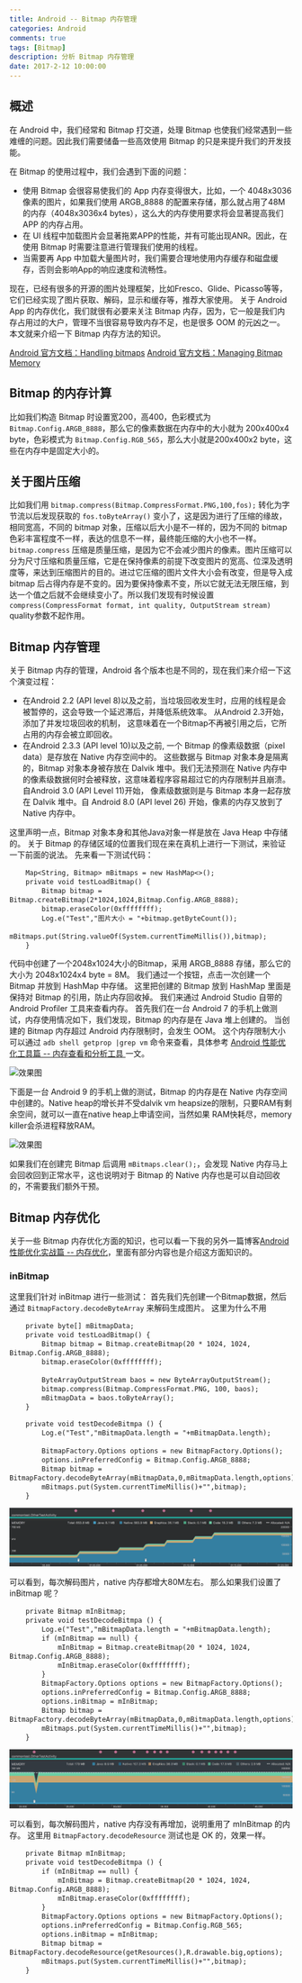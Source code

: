 ```yaml
---
title: Android -- Bitmap 内存管理
categories: Android
comments: true
tags: [Bitmap]
description: 分析 Bitmap 内存管理
date: 2017-2-12 10:00:00
---
```


## 概述

在 Android 中，我们经常和 Bitmap 打交道，处理 Bitmap 也使我们经常遇到一些难缠的问题。因此我们需要储备一些高效使用 Bitmap 的只是来提升我们的开发技能。

在 Bitmap 的使用过程中，我们会遇到下面的问题：

 - 使用 Bitmap 会很容易使我们的 App 内存变得很大，比如，一个 4048x3036 像素的图片，如果我们使用 ARGB_8888 的配置来存储，那么就占用了48M的内存（4048x3036x4 bytes），这么大的内存使用要求将会显著提高我们 APP 的内存占用。
 - 在 UI 线程中加载图片会显著拖累APP的性能，并有可能出现ANR。因此，在使用 Bitmap 时需要注意进行管理我们使用的线程。
 - 当需要再 App 中加载大量图片时，我们需要合理地使用内存缓存和磁盘缓存，否则会影响App的响应速度和流畅性。

现在，已经有很多的开源的图片处理框架，比如Fresco、Glide、Picasso等等，它们已经实现了图片获取、解码，显示和缓存等，推荐大家使用。
关于 Android App 的内存优化，我们就很有必要来关注 Bitmap 内存，因为，它一般是我们内存占用过的大户，管理不当很容易导致内存不足，也是很多 OOM 的元凶之一。
本文就来介绍一下 Bitmap 内存方法的知识。

[Android 官方文档：Handling bitmaps](https://developer.android.com/topic/performance/graphics)
[Android 官方文档：Managing Bitmap Memory](https://developer.android.com/topic/performance/graphics/manage-memory)

## Bitmap 的内存计算

比如我们构造 Bitmap 时设置宽200，高400，色彩模式为 `Bitmap.Config.ARGB_8888`，那么它的像素数据在内存中的大小就为 200x400x4 byte，色彩模式为 `Bitmap.Config.RGB_565`，那么大小就是200x400x2 byte，这些在内存中是固定大小的。

## 关于图片压缩

比如我们用 `bitmap.compress(Bitmap.CompressFormat.PNG,100,fos);` 转化为字节流以后发现获取的 `fos.toByteArray()` 变小了，这是因为进行了压缩的缘故，相同宽高，不同的 bitmap 对象，压缩以后大小是不一样的，因为不同的 bitmap 色彩丰富程度不一样，表达的信息不一样，最终能压缩的大小也不一样。
`bitmap.compress` 压缩是质量压缩，是因为它不会减少图片的像素。图片压缩可以分为尺寸压缩和质量压缩，它是在保持像素的前提下改变图片的宽高、位深及透明度等，来达到压缩图片的目的。进过它压缩的图片文件大小会有改变，但是导入成 bitmap 后占得内存是不变的。因为要保持像素不变，所以它就无法无限压缩，到达一个值之后就不会继续变小了。所以我们发现有时候设置 `compress(CompressFormat format, int quality, OutputStream stream)` quality参数不起作用。

## Bitmap 内存管理

关于 Bitmap 内存的管理，Android 各个版本也是不同的，现在我们来介绍一下这个演变过程：

 - 在Android 2.2 (API level 8)以及之前，当垃圾回收发生时，应用的线程是会被暂停的，这会导致一个延迟滞后，并降低系统效率。 从Android 2.3开始，添加了并发垃圾回收的机制， 这意味着在一个Bitmap不再被引用之后，它所占用的内存会被立即回收。
 - 在Android 2.3.3 (API level 10)以及之前, 一个 Bitmap 的像素级数据（pixel data）是存放在 Native 内存空间中的。 这些数据与 Bitmap 对象本身是隔离的，Bitmap 对象本身被存放在 Dalvik 堆中。我们无法预测在 Native 内存中的像素级数据何时会被释放，这意味着程序容易超过它的内存限制并且崩溃。 自Android 3.0 (API Level 11)开始， 像素级数据则是与 Bitmap 本身一起存放在 Dalvik 堆中。自 Android 8.0 (API level 26) 开始，像素的内存又放到了 Native 内存中。

这里声明一点，Bitmap 对象本身和其他Java对象一样是放在 Java Heap 中存储的。
关于 Bitmap 的存储区域的位置我们现在来在真机上进行一下测试，来验证一下前面的说法。
先来看一下测试代码：

```
    Map<String, Bitmap> mBitmaps = new HashMap<>();
    private void testLoadBitmap() {
        Bitmap bitmap = Bitmap.createBitmap(2*1024,1024,Bitmap.Config.ARGB_8888);
        bitmap.eraseColor(0xffffffff);
        Log.e("Test","图片大小 = "+bitmap.getByteCount());
        mBitmaps.put(String.valueOf(System.currentTimeMillis()),bitmap);
    }
```

代码中创建了一个2048x1024大小的Bitmap，采用 ARGB_8888 存储，那么它的大小为 2048x1024x4 byte = 8M。
我们通过一个按钮，点击一次创建一个 Bitmap 并放到 HashMap 中存储。
这里把创建的 Bitmap 放到 HashMap 里面是保持对 Bitmap 的引用，防止内存回收掉。
我们来通过 Android Studio 自带的 Android Profiler 工具来查看内存。
首先我们在一台 Android 7 的手机上做测试，内存使用情况如下，我们发现，Bitmap 的内存是在 Java 堆上创建的。
当创建的 Bitmap 内存超过 Android 内存限制时，会发生 OOM。
这个内存限制大小可以通过 `adb shell getprop |grep vm` 命令来查看，具体参考 [Android 性能优化工具篇 -- 内存查看和分析工具 ](http://www.heqiangfly.com/2018/10/10/android-performance-optimization-tools-ram-analysis/) 一文。

![效果图](/images/android-knowledge-about-bitmap-memory-management/image1.png)

下面是一台 Android 9 的手机上做的测试，Bitmap 的内存是在 Native 内存空间中创建的。Native heap的增长并不受dalvik vm heapsize的限制，只要RAM有剩余空间，就可以一直在native heap上申请空间，当然如果 RAM快耗尽，memory killer会杀进程释放RAM。

![效果图](/images/android-knowledge-about-bitmap-memory-management/image2.png)

如果我们在创建完 Bitmap 后调用 `mBitmaps.clear();`，会发现 Native 内存马上会回收回到正常水平，这也说明对于 Bitmap 的 Native 内存也是可以自动回收的，不需要我们额外干预。

## Bitmap 内存优化

关于一些 Bitmap 内存优化方面的知识，也可以看一下我的另外一篇博客[Android 性能优化实战篇 -- 内存优化](http://www.heqiangfly.com/2018/10/08/android-performance-optimization-reduce-ram/)，里面有部分内容也是介绍这方面知识的。

### inBitmap

这里我们针对 inBitmap 进行一些测试：
首先我们先创建一个Bitmap数据，然后通过 `BitmapFactory.decodeByteArray` 来解码生成图片。
这里为什么不用 

```
    private byte[] mBitmapData;
    private void testLoadBitmap() {
        Bitmap bitmap = Bitmap.createBitmap(20 * 1024, 1024, Bitmap.Config.ARGB_8888);
        bitmap.eraseColor(0xffffffff);

        ByteArrayOutputStream baos = new ByteArrayOutputStream();
        bitmap.compress(Bitmap.CompressFormat.PNG, 100, baos);
        mBitmapData = baos.toByteArray();
    }
```

```
    private void testDecodeBitmpa () {
        Log.e("Test","mBitmapData.length = "+mBitmapData.length);

        BitmapFactory.Options options = new BitmapFactory.Options();
        options.inPreferredConfig = Bitmap.Config.ARGB_8888;
        Bitmap bitmap = BitmapFactory.decodeByteArray(mBitmapData,0,mBitmapData.length,options);
        mBitmaps.put(System.currentTimeMillis()+"",bitmap);
    }
```

![效果图](/images/android-knowledge-about-bitmap-memory-management/image3.png)

可以看到，每次解码图片，native 内存都增大80M左右。
那么如果我们设置了 inBitmap 呢？

```
    private Bitmap mInBitmap;
    private void testDecodeBitmpa () {
        Log.e("Test","mBitmapData.length = "+mBitmapData.length);
        if (mInBitmap == null) {
            mInBitmap = Bitmap.createBitmap(20 * 1024, 1024, Bitmap.Config.ARGB_8888);
            mInBitmap.eraseColor(0xffffffff);
        }
        BitmapFactory.Options options = new BitmapFactory.Options();
        options.inPreferredConfig = Bitmap.Config.ARGB_8888;
        options.inBitmap = mInBitmap;
        Bitmap bitmap = BitmapFactory.decodeByteArray(mBitmapData,0,mBitmapData.length,options);
        mBitmaps.put(System.currentTimeMillis()+"",bitmap);
    }
```

![效果图](/images/android-knowledge-about-bitmap-memory-management/image4.png)

可以看到，每次解码图片，native 内存没有再增加，说明重用了 mInBitmap 的内存。
这里用 `BitmapFactory.decodeResource` 测试也是 OK 的，效果一样。

```
    private Bitmap mInBitmap;
    private void testDecodeBitmpa () {
        if (mInBitmap == null) {
            mInBitmap = Bitmap.createBitmap(20 * 1024, 1024, Bitmap.Config.ARGB_8888);
            mInBitmap.eraseColor(0xffffffff);
        }
        BitmapFactory.Options options = new BitmapFactory.Options();
        options.inPreferredConfig = Bitmap.Config.RGB_565;
        options.inBitmap = mInBitmap;
        Bitmap bitmap = BitmapFactory.decodeResource(getResources(),R.drawable.big,options);
        mBitmaps.put(System.currentTimeMillis()+"",bitmap);
    }
```